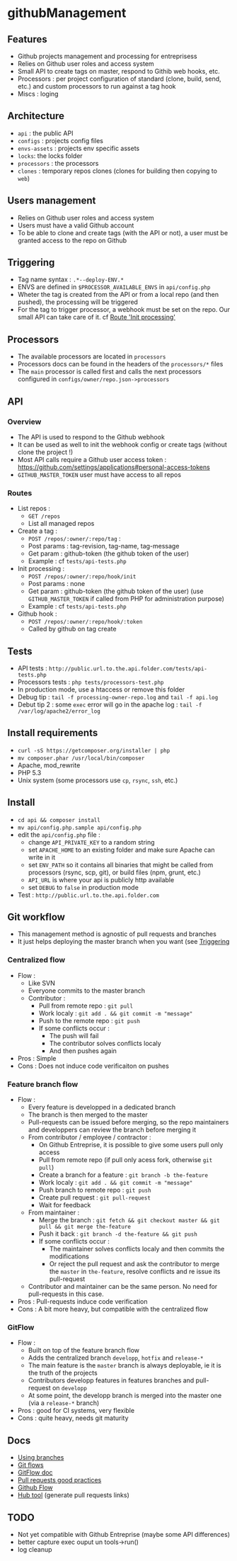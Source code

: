 githubManagement
================

Features
--------
- Github projects management and processing for entreprisess
- Relies on Github user roles and access system
- Small API to create tags on master, respond to Githib web hooks, etc.
- Processors : per project configuration of standard (clone, build, send, etc.) and custom processors to run against a tag hook
- Miscs : loging

Architecture
------------
- `api` : the public API
- `configs` : projects config files
- `envs-assets` : projects env specific assets
- `locks`: the locks folder
- `processors` : the processors
- `clones` : temporary repos clones (clones for building then copying to `web`)

Users management
----------------
- Relies on Github user roles and access system
- Users must have a valid Github account
- To be able to clone and create tags (with the API or not), a user must be granted access to the repo on Github

Triggering
----------
- Tag name syntax : `.*--deploy-ENV.*`
- ENVS are defined in `$PROCESSOR_AVAILABLE_ENVS` in `api/config.php`
- Wheter the tag is created from the API or from a local repo (and then pushed), the processing will be triggered
- For the tag to trigger processor, a webhook must be set on the repo. Our small API can take care of it. cf [Route 'Init processing'](#routes)

Processors
----------
- The available processors are located in `processors`
- Processors docs can be found in the headers of the `processors/*` files
- The `main` processor is called first and calls the next processors configured in `configs/owner/repo.json->processors`

API
---
### Overview
- The API is used to respond to the Github webhook
- It can be used as well to init the webhook config or create tags (without clone the project !)
- Most API calls require a Github user access token : https://github.com/settings/applications#personal-access-tokens
- `GITHUB_MASTER_TOKEN` user must have access to all repos

### Routes
- List repos : 
	- `GET /repos`
	- List all managed repos
- Create a tag :
	- `POST /repos/:owner/:repo/tag` :
	- Post params : tag-revision, tag-name, tag-message
	- Get param : github-token (the github token of the user)
	- Example : cf `tests/api-tests.php`
- Init processing : 
	- `POST /repos/:owner/:repo/hook/init`
	- Post params : none
	- Get param : github-token (the github token of the user) (use `GITHUB_MASTER_TOKEN` if called from PHP for administration purpose)
	- Example : cf `tests/api-tests.php`
- Github hook : 
	- `POST /repos/:owner/:repo/hook/:token`
	- Called by github on tag create

Tests
-----
- API tests : `http://public.url.to.the.api.folder.com/tests/api-tests.php`
- Processors tests : `php tests/processors-test.php`
- In production mode, use a htaccess or remove this folder
- Debug tip : `tail -f processing-owner-repo.log` and `tail -f api.log` 
- Debut tip 2 : some `exec` error will go in the apache log : `tail -f /var/log/apache2/error_log`

Install requirements
--------------------
- `curl -sS https://getcomposer.org/installer | php`
- `mv composer.phar /usr/local/bin/composer`
- Apache, mod_rewrite
- PHP 5.3
- Unix system (some processors use `cp`, `rsync`, `ssh`, etc.)

Install
-------
- `cd api && composer install`
- `mv api/config.php.sample api/config.php`
- edit the `api/config.php` file :
	- change `API_PRIVATE_KEY` to a random string
	- set `APACHE_HOME` to an existing folder and make sure Apache can write in it
	- set `ENV_PATH` so it contains all binaries that might be called from processors (rsync, scp, git), or build files (npm, grunt, etc.)
	- `API_URL` is where your api is publicly http available
	- set `DEBUG` to `false` in production mode
- Test : `http://public.url.to.the.api.folder.com`

Git workflow
------------
- This management method is agnostic of pull requests and branches
- It just helps deploying the master branch when you want (see [Triggering](#triggering)

### Centralized flow
- Flow : 
	- Like SVN
	- Everyone commits to the master branch
	- Contributor :
		- Pull from remote repo : `git pull`
		- Work localy : `git add . && git commit -m "message"`
		- Push to the remote repo : `git push`
		- If some conflicts occur :
			- The push will fail
			- The contributor solves conflicts localy
			- And then pushes again
- Pros : Simple
- Cons : Does not induce code verificaiton on pushes

### Feature branch flow
- Flow : 
	- Every feature is developped in a dedicated branch
	- The branch is then merged to the master
	- Pull-requests can be issued before merging, so the repo maintainers and developpers can review the branch before merging it
	- From contributor / employee / contractor :
		- On Github Entreprise, it is possible to give some users pull only access
		- Pull from remote repo (if pull only acess fork, otherwise `git pull`)
		- Create a branch for a feature : `git branch -b the-feature`
		- Work localy : `git add . && git commit -m "message"`
		- Push branch to remote repo : `git push`
		- Create pull request : `git pull-request`
		- Wait for feedback
	- From maintainer : 
		- Merge the branch : `git fetch && git checkout master && git pull && git merge the-feature`
		- Push it back  : `git branch -d the-feature && git push`
		- If some conflicts occur : 
			- The maintainer solves conflicts localy and then commits the modifications
			- Or reject the pull request and ask the contributor to merge the `master` in `the-feature`, resolve conflicts and re issue its pull-request
	- Contributor and maintainer can be the same person. No need for pull-requests in this case.
- Pros : Pull-requests induce code verification
- Cons : A bit more heavy, but compatible with the centralized flow

### GitFlow
- Flow :
	- Built on top of the feature branch flow
	- Adds the centralized branch `developp`, `hotfix` and `release-*`
	- The main feature is the `master` branch is always deployable, ie it is the truth of the projects
	- Contributors developp features in features branches and pull-request on `developp`
	- At some point, the developp branch is merged into the master one (via a `release-*` branch)
- Pros : good for CI systems, very flexible
- Cons : quite heavy, needs git maturity

Docs
----
- [Using branches](https://www.atlassian.com/git/tutorials/using-branches/git-branch)
- [Git flows](https://www.atlassian.com/git/tutorials/comparing-workflows)
- [GitFlow doc](http://nvie.com/posts/a-successful-git-branching-model/)
- [Pull requests good practices](http://codeinthehole.com/writing/pull-requests-and-other-good-practices-for-teams-using-github/)
- [Github Flow](https://guides.github.com/introduction/flow/index.html)
- [Hub tool](https://hub.github.com) (generate pull requests links)

TODO
----
- Not yet compatible with Github Entreprise (maybe some API differences)
- better capture exec ouput un tools->run()
- log cleanup
